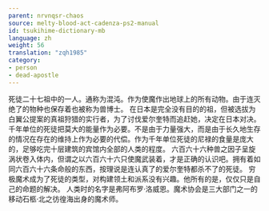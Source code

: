```yaml
---
parent: nrvnqsr-chaos
source: melty-blood-act-cadenza-ps2-manual
id: tsukihime-dictionary-mb
language: zh
weight: 56
translation: "zqh1985"
category:
- person
- dead-apostle
---
```


死徒二十七祖中的一人。通称为混沌。作为使魔作出地球上的所有动物。由于连灭绝了的物种也保存着也被称为兽博士。
在日本是完全没有目的的祖，但被选拔为白翼公提案的真祖狩猎的实行者，为了讨伐爱尔奎特而追赶她，决定在日本对决。
千年单位的死徒把莫大的能量作为必要。不是由于力量强大，而是由于长久地生存的情况在存在的维持上作为必要的代偿。作为千年单位死徒的尼禄的食量是庞大的，足够吃完十层建筑的宾馆内全部的人类的程度。
六百六十六种兽之因子呈旋涡状卷入体内，但谓之以六百六十六只使魔武装着，才是正确的认识吧。拥有着如同六百六十六条命般的东西，按理说是连认真了的爱尔奎特都杀不了的死徒。
穷极魔术成为了死徒的类型，对构建领土和派系没有兴趣。他所有的是，仅仅只是自己的命题的解决。
人类时的名字是弗阿布罗·洛威恩。魔术协会是三大部门之一的移动石柩·北之彷徨海出身的魔术师。
